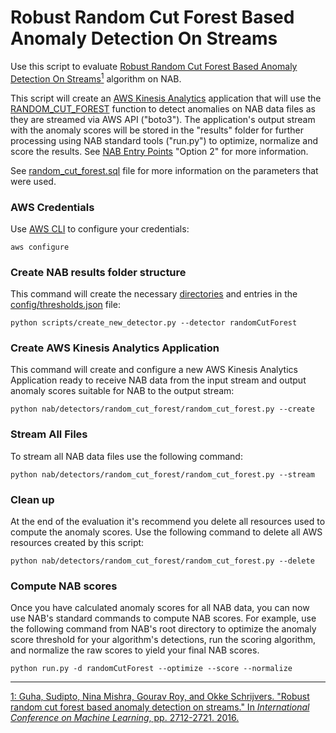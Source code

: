 # Robust Random Cut Forest Based Anomaly Detection On Streams

Use this script to evaluate [Robust Random Cut Forest Based Anomaly Detection On Streams<sup>1</sup>][1] algorithm on NAB.

This script will create an [AWS Kinesis Analytics][2] application that will use the [RANDOM_CUT_FOREST][3] function to detect anomalies on NAB data files as they are streamed via AWS API ("boto3"). The application's output stream with the anomaly scores will be stored in the "results" folder for further processing using NAB standard tools ("run.py") to optimize, normalize and score the results.  See [NAB Entry Points][4] "Option 2" for more information.

See [random_cut_forest.sql](random_cut_forest.sql) file for more information on the parameters that were used.


### AWS Credentials

Use [AWS CLI][5] to configure your credentials:
```
aws configure
```
 
### Create NAB results folder structure

This command will create the necessary [directories](../../../results/randomCutForest) and entries in the [config/thresholds.json](../../../config/thresholds.json) file:
```
python scripts/create_new_detector.py --detector randomCutForest
```

### Create AWS Kinesis Analytics Application

This command will create and configure a new AWS Kinesis Analytics Application ready to receive NAB data from the input stream and output anomaly scores suitable for NAB to the output stream:
```
python nab/detectors/random_cut_forest/random_cut_forest.py --create
```

### Stream All Files

To stream all NAB data files use the following command:
```
python nab/detectors/random_cut_forest/random_cut_forest.py --stream
```

### Clean up

At the end of the evaluation it's recommend you delete all resources used to compute the anomaly scores. Use the following command to delete all AWS resources created by this script:
```
python nab/detectors/random_cut_forest/random_cut_forest.py --delete
```

### Compute NAB scores

Once you have calculated anomaly scores for all NAB data, you can now use NAB's standard commands to compute NAB scores.
For example, use the following command from NAB's root directory to optimize the anomaly score threshold for your algorithm's detections, run the scoring algorithm, and normalize the raw scores to yield your final NAB scores.
```
python run.py -d randomCutForest --optimize --score --normalize
```

---
[1: Guha, Sudipto, Nina Mishra, Gourav Roy, and Okke Schrijvers. "Robust random cut forest based anomaly detection on streams." In *International Conference on Machine Learning*, pp. 2712-2721. 2016.][1]


[1]: http://proceedings.mlr.press/v48/guha16.pdf  'Guha, Sudipto, Nina Mishra, Gourav Roy, and Okke Schrijvers. "Robust random cut forest based anomaly detection on streams." In International Conference on Machine Learning, pp. 2712-2721. 2016'
[2]: https://aws.amazon.com/kinesis/data-analytics/
[3]: https://docs.aws.amazon.com/kinesisanalytics/latest/sqlref/sqlrf-random-cut-forest.html
[4]: https://github.com/numenta/NAB/wiki/NAB-Entry-Points
[5]: https://aws.amazon.com/cli/
